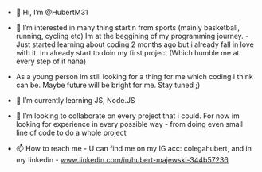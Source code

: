 - 👋 Hi, I’m @HubertM31
- 👀 I’m interested in many thing startin from sports (mainly basketball, running, cycling etc) Im at the beggining of my programming journey. 
-Just started learning about coding 2 months ago but i already fall in love with it. Im already start to doin my first project (Which humble me at every step of it haha)
  
- As a young person im still looking for a thing for me which coding i think can be. Maybe future will be bright for me. Stay tuned ;)
- 🌱 I’m currently learning JS, Node.JS 
- 💞️ I’m looking to collaborate on every project that i could. For now im looking for experience in every possible way - from doing even small line of code to do a whole project
- 📫 How to reach me - U can find me on my IG acc: colegahubert, and in my linkedin - www.linkedin.com/in/hubert-majewski-344b57236

<!---
HubertM31/HubertM31 is a ✨ special ✨ repository because its `README.md` (this file) appears on your GitHub profile.
You can click the Preview link to take a look at your changes.
--->
